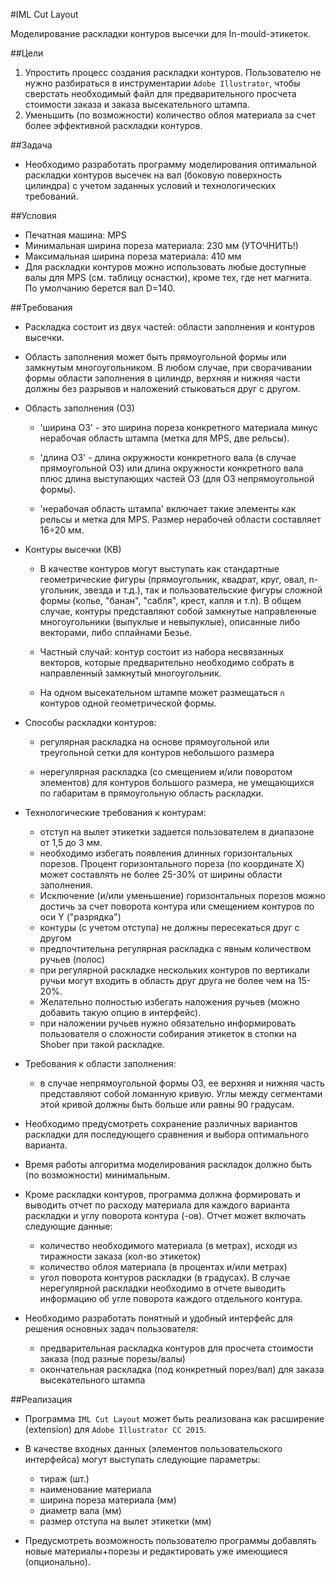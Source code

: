 #IML Cut Layout

Моделирование раскладки контуров высечки для In-mould-этикеток.

##Цели

1. Упростить процесс создания раскладки контуров. Пользователю не нужно разбираться в инструментарии `Adobe Illustrator`, чтобы сверстать необходимый файл для предварительного просчета стоимости заказа и заказа высекательного штампа.
2. Уменьшить (по возможности) количество облоя материала  за счет более эффективной раскладки контуров.

##Задача

* Необходимо разработать программу моделирования оптимальной раскладки контуров высечек на вал (боковую поверхность цилиндра) с учетом заданных условий и технологических  требований.

##Условия

* Печатная машина: MPS
* Минимальная ширина пореза материала: 230 мм (УТОЧНИТЬ!)
* Максимальная ширина пореза материала: 410 мм
* Для раскладки контуров можно использовать любые доступные валы для MPS (см. таблицу оснастки), кроме тех, где нет магнита. По умолчанию берется вал D=140.

##Требования

* Раскладка состоит из двух частей: области заполнения и контуров высечки.
* Область заполнения может быть прямоугольной формы или замкнутым многоугольником. В любом случае, при сворачивании формы области заполнения в цилиндр, верхняя и нижняя части должны без разрывов и наложений стыковаться друг с другом. 


* Область заполнения (ОЗ)

	* 'ширина ОЗ' - это ширина пореза конкретного материала минус нерабочая область штампа (метка для MPS, две рельсы).

	* 'длина ОЗ' - длина окружности конкретного вала (в случае прямоугольной ОЗ) или длина окружности конкретного вала плюс длина выступающих частей ОЗ (для ОЗ непрямоугольной формы).

	* 'нерабочая область штампа' включает такие элементы как рельсы и метка для MPS. Размер нерабочей области составляет 16÷20 мм.

* Контуры высечки (КВ)

	* В качестве контуров могут выступать как стандартные геометрические фигуры (прямоугольник, квадрат, круг, овал, n-угольник, звезда и т.д.), так и пользовательские фигуры сложной формы (колье, "банан", "сабля", крест, капля и т.п). В общем случае, контуры представляют собой замкнутые направленные многоугольники (выпуклые и невыпуклые), описанные либо векторами, либо сплайнами Безье. 

	* Частный случай: контур состоит из набора несвязанных векторов, которые предварительно необходимо собрать в направленный замкнутый многоугольник.

	* На одном высекательном штампе может размещаться `n` контуров одной геометрической формы.

* Способы раскладки контуров:

	* регулярная раскладка на основе прямоугольной или треугольной сетки для контуров небольшого размера

	* нерегулярная раскладка (со смещением и/или поворотом элементов) для контуров большого размера, не умещающихся по габаритам в прямоугольную область раскладки.

* Технологические требования к контурам:
	* отступ на вылет этикетки задается пользователем в диапазоне от 1,5 до 3 мм.
	* необходимо избегать появления длинных горизонтальных порезов. Процент горизонтального пореза (по координате X) может составлять не более 25-30% от ширины области заполнения.
	* Исключение (и/или уменьшение) горизонтальных порезов можно достичь за счет поворота контура или смещением контуров по оси Y ("разрядка")
	* контуры (с учетом отступа) не должны пересекаться друг с другом
	* предпочтительна регулярная раскладка с явным количеством ручьев (полос)
	* при регулярной раскладке нескольких контуров по вертикали ручьи могут входить в область друг друга не более чем на 15-20%.
	* Желательно полностью избегать наложения ручьев (можно добавить такую опцию в интерфейс).
	* при наложении ручьев нужно обязательно информировать пользователя о сложности собирания этикеток в стопки на Shober при такой раскладке. 

* Требования к области заполнения:
	* в случае непрямоугольной формы ОЗ, ее верхняя и нижняя часть представляют собой ломанную кривую. Углы между сегментами этой кривой должны быть больше или равны 90 градусам.


* Необходимо предусмотреть сохранение различных вариантов раскладки для последующего сравнения и выбора оптимального варианта.

* Время работы алгоритма моделирования раскладок должно быть (по возможности) минимальным.

* Кроме раскладки контуров, программа должна формировать и выводить отчет по расходу материала для каждого варианта раскладки и углу поворота контура (-ов). Отчет может включать следующие данные:
	* количество необходимого материала (в метрах), исходя из тиражности заказа (кол-во этикеток)
	* количество облоя материала (в процентах и/или метрах)
	* угол поворота контуров раскладки (в градусах). В случае нерегулярной раскладки необходимо в отчете выводить информацию об угле поворота каждого отдельного контура.

* Необходимо разработать понятный и удобный интерфейс для решения основных задач пользователя:
	* предварительная раскладка контуров для просчета стоимости заказа (под разные порезы/валы)
	* окончательная раскладка (под конкретный порез/вал) для заказа высекательного штампа

##Реализация

* Программа `IML Cut Layout` может быть реализована как расширение (extension) для `Adobe Illustrator CC 2015`.

* В качестве входных данных (элементов пользовательского интерфейса) могут выступать следующие параметры:
	* тираж (шт.)
	* наименование материала
	* ширина пореза материала (мм)
	* диаметр вала (мм)
	* размер отступа на вылет этикетки (мм)
* Предусмотреть возможность пользователю программы добавлять новые материалы+порезы и редактировать уже имеющиеся (опционально).
